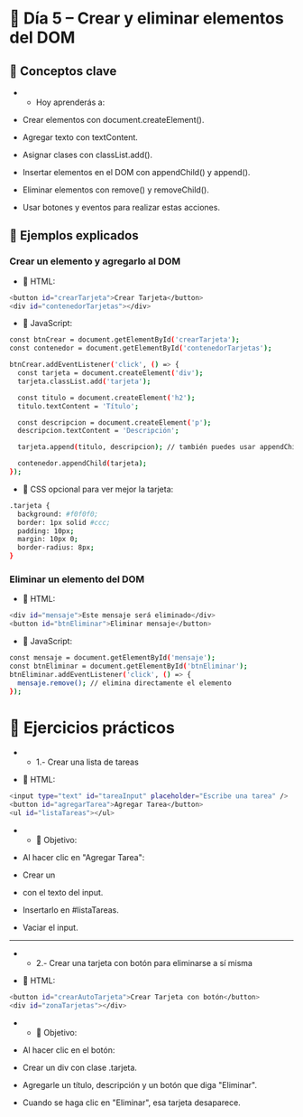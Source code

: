 # 📅 Día 5 – Crear y eliminar elementos del DOM
## 🧠 Conceptos clave
- * Hoy aprenderás a:

- Crear elementos con document.createElement().

- Agregar texto con textContent.

- Asignar clases con classList.add().

- Insertar elementos en el DOM con appendChild() y append().

- Eliminar elementos con remove() y removeChild().

- Usar botones y eventos para realizar estas acciones.

## 🧪 Ejemplos explicados
### Crear un elemento y agregarlo al DOM
- 📄 HTML:
```sh
<button id="crearTarjeta">Crear Tarjeta</button>
<div id="contenedorTarjetas"></div>
```

- 📜 JavaScript:
```sh
const btnCrear = document.getElementById('crearTarjeta');
const contenedor = document.getElementById('contenedorTarjetas');

btnCrear.addEventListener('click', () => {
  const tarjeta = document.createElement('div');
  tarjeta.classList.add('tarjeta');

  const titulo = document.createElement('h2');
  titulo.textContent = 'Título';

  const descripcion = document.createElement('p');
  descripcion.textContent = 'Descripción';

  tarjeta.append(titulo, descripcion); // también puedes usar appendChild()

  contenedor.appendChild(tarjeta);
});
```

- 🎨 CSS opcional para ver mejor la tarjeta:
```sh
.tarjeta {
  background: #f0f0f0;
  border: 1px solid #ccc;
  padding: 10px;
  margin: 10px 0;
  border-radius: 8px;
}
```

### Eliminar un elemento del DOM
- 📄 HTML:
```sh
<div id="mensaje">Este mensaje será eliminado</div>
<button id="btnEliminar">Eliminar mensaje</button>
```

- 📜 JavaScript:
```sh
const mensaje = document.getElementById('mensaje');
const btnEliminar = document.getElementById('btnEliminar');
btnEliminar.addEventListener('click', () => {
  mensaje.remove(); // elimina directamente el elemento
});
```

# 🧩 Ejercicios prácticos
- * 1.- Crear una lista de tareas

- 📄 HTML:
```sh
<input type="text" id="tareaInput" placeholder="Escribe una tarea" />
<button id="agregarTarea">Agregar Tarea</button>
<ul id="listaTareas"></ul>
```

- * 📜 Objetivo:

- Al hacer clic en "Agregar Tarea":

- Crear un <li> con el texto del input.

- Insertarlo en #listaTareas.

- Vaciar el input.

---------------------------------------------------

- * 2.- Crear una tarjeta con botón para eliminarse a sí misma

- 📄 HTML:
```sh
<button id="crearAutoTarjeta">Crear Tarjeta con botón</button>
<div id="zonaTarjetas"></div>
```

- * 📜 Objetivo:

- Al hacer clic en el botón:

- Crear un div con clase .tarjeta.

- Agregarle un título, descripción y un botón que diga "Eliminar".

- Cuando se haga clic en "Eliminar", esa tarjeta desaparece.


